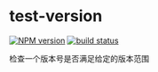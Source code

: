 # test-version
[![NPM version][npm-image]][npm-url]
[![build status][travis-image]][travis-url]

检查一个版本号是否满足给定的版本范围

[npm-image]: https://img.shields.io/npm/v/test-version.svg
[travis-image]: https://travis-ci.org/viRingbells/test-version.svg?branch=master
[npm-url]: https://www.npmjs.com/package/test-version
[travis-url]: https://travis-ci.org/viRingbells/test-version
